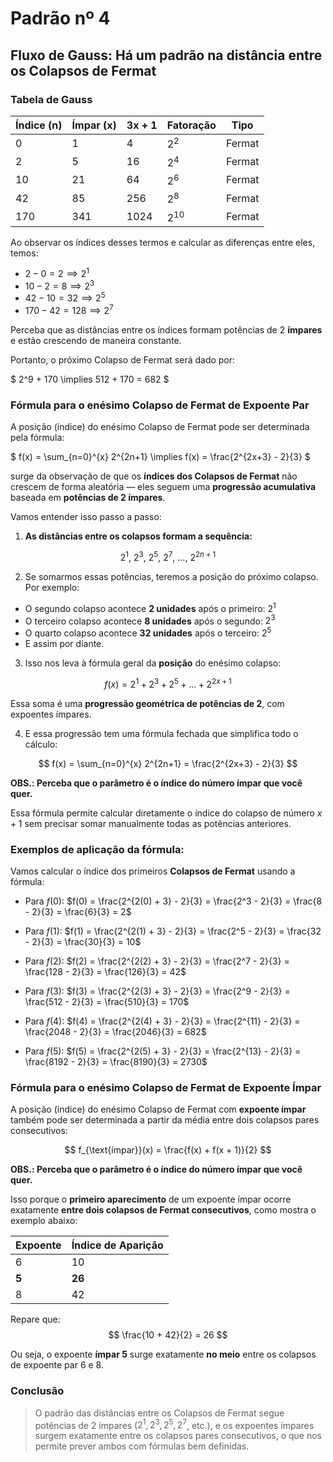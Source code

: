 # Padrão nº 4

## Fluxo de Gauss: Há um padrão na distância entre os Colapsos de Fermat

### Tabela de Gauss

| Índice (n) | Ímpar (x) | 3x + 1 | Fatoração     | Tipo   |
|------------|-----------|--------|---------------|--------|
| 0          | 1         | 4      | $2^2$       | Fermat |
| 2          | 5         | 16     | $2^4$       | Fermat |
| 10         | 21        | 64     | $2^6$       | Fermat |
| 42         | 85        | 256    | $2^8$       | Fermat |
| 170        | 341       | 1024   | $2^{10}$    | Fermat |

Ao observar os índices desses termos e calcular as diferenças entre eles, temos:

- $2 - 0 = 2 \implies 2^1$
- $10 - 2 = 8 \implies 2^3$
- $42 - 10 = 32 \implies 2^5$
- $170 - 42 = 128 \implies 2^7$

Perceba que as distâncias entre os índices formam potências de 2 **ímpares** e estão crescendo de maneira constante.

Portanto, o próximo Colapso de Fermat será dado por:

$
2^9 + 170 \implies 512 + 170 = 682
$

### Fórmula para o enésimo Colapso de Fermat de Expoente Par

A posição (índice) do enésimo Colapso de Fermat pode ser determinada pela fórmula:

$
f(x) = \sum_{n=0}^{x} 2^{2n+1} \implies f(x) = \frac{2^{2x+3} - 2}{3}
$

surge da observação de que os **índices dos Colapsos de Fermat** não crescem de forma aleatória — eles seguem uma **progressão acumulativa** baseada em **potências de 2 ímpares**.

Vamos entender isso passo a passo:

1. **As distâncias entre os colapsos formam a sequência:**

$$
2^1,\ 2^3,\ 2^5,\ 2^7,\ \dots,\ 2^{2n+1}
$$

2. Se somarmos essas potências, teremos a posição do próximo colapso. Por exemplo:

- O segundo colapso acontece **2 unidades** após o primeiro: $2^1$
- O terceiro colapso acontece **8 unidades** após o segundo: $2^3$
- O quarto colapso acontece **32 unidades** após o terceiro: $2^5$
- E assim por diante.

3. Isso nos leva à fórmula geral da **posição** do enésimo colapso:

$$
f(x) = 2^1 + 2^3 + 2^5 + \dots + 2^{2x+1}
$$

Essa soma é uma **progressão geométrica de potências de 2**, com expoentes ímpares.

4. E essa progressão tem uma fórmula fechada que simplifica todo o cálculo:

$$
f(x) = \sum_{n=0}^{x} 2^{2n+1} = \frac{2^{2x+3} - 2}{3}
$$

**OBS.: Perceba que o parâmetro é o índice do número ímpar que você quer.**

Essa fórmula permite calcular diretamente o índice do colapso de número $x+1$ sem precisar somar manualmente todas as potências anteriores.

### Exemplos de aplicação da fórmula:

Vamos calcular o índice dos primeiros **Colapsos de Fermat** usando a fórmula:

- Para $f(0)$:
  $f(0) = \frac{2^{2(0) + 3} - 2}{3} = \frac{2^3 - 2}{3} = \frac{8 - 2}{3} = \frac{6}{3} = 2$

- Para $f(1)$:
  $f(1) = \frac{2^{2(1) + 3} - 2}{3} = \frac{2^5 - 2}{3} = \frac{32 - 2}{3} = \frac{30}{3} = 10$

- Para $f(2)$:
  $f(2) = \frac{2^{2(2) + 3} - 2}{3} = \frac{2^7 - 2}{3} = \frac{128 - 2}{3} = \frac{126}{3} = 42$

- Para $f(3)$:
  $f(3) = \frac{2^{2(3) + 3} - 2}{3} = \frac{2^9 - 2}{3} = \frac{512 - 2}{3} = \frac{510}{3} = 170$

- Para $f(4)$:
  $f(4) = \frac{2^{2(4) + 3} - 2}{3} = \frac{2^{11} - 2}{3} = \frac{2048 - 2}{3} = \frac{2046}{3} = 682$

- Para $f(5)$:
  $f(5) = \frac{2^{2(5) + 3} - 2}{3} = \frac{2^{13} - 2}{3} = \frac{8192 - 2}{3} = \frac{8190}{3} = 2730$


### Fórmula para o enésimo Colapso de Fermat de Expoente Ímpar

A posição (índice) do enésimo Colapso de Fermat com **expoente ímpar** também pode ser determinada a partir da média entre dois colapsos pares consecutivos:

$$
f_{\text{ímpar}}(x) = \frac{f(x) + f(x + 1)}{2}
$$

**OBS.: Perceba que o parâmetro é o índice do número ímpar que você quer.**

Isso porque o **primeiro aparecimento** de um expoente ímpar ocorre exatamente **entre dois colapsos de Fermat consecutivos**, como mostra o exemplo abaixo:

| Expoente | Índice de Aparição |
|----------|--------------------|
| 6        | 10                 |
| **5**    | **26**             |
| 8        | 42                 |

Repare que:
$$
\frac{10 + 42}{2} = 26
$$

Ou seja, o expoente **ímpar 5** surge exatamente **no meio** entre os colapsos de expoente par 6 e 8.

### Conclusão

> O padrão das distâncias entre os Colapsos de Fermat segue potências de 2 ímpares ($2^1, 2^3, 2^5, 2^7$, etc.), e os expoentes ímpares surgem exatamente entre os colapsos pares consecutivos, o que nos permite prever ambos com fórmulas bem definidas.
